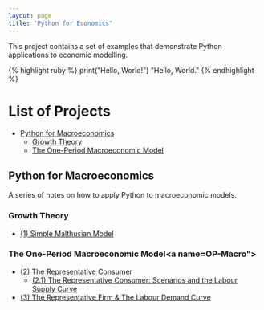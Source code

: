 ```yaml
---
layout: page
title: "Python for Economics"
---
```

This project contains a set of examples that demonstrate Python applications to economic modelling. 

{% highlight ruby %}
print("Hello, World!")
  "Hello, World."
{% endhighlight %}

# List of Projects
- [Python for Macroeconomics](#Python-for-Macro)
  - [Growth Theory](#growth)
  - [The One-Period Macroeconomic Model](#OP-Macro)

## Python for Macroeconomics<a name="Python-for-Macro"></a>
A series of notes on how to apply Python to macroeconomic models. 
### Growth Theory<a name="growth"></a>
- [(1) Simple Malthusian Model](https://github.com/lj-valencia/Python-for-Economics/blob/master/Malthusian%20Model.ipynb)

### The One-Period Macroeconomic Model<a name=OP-Macro"></a>
- [(2) The Representative Consumer](https://github.com/lj-valencia/Python-for-Economics/blob/master/One-Period%20Macroeconomic%20Model%20-%20The%20Representative%20Consumer.ipynb)
  - [(2.1) The Representative Consumer: Scenarios and the Labour Supply Curve](https://github.com/lj-valencia/Python-for-Economics/blob/master/One-Period%20Macroeconomic%20Model%20-%20Scenarios%20and%20Labour%20Supply%20Curve.ipynb)
- [(3) The Representative Firm & The Labour Demand Curve](https://github.com/lj-valencia/Python-for-Economics/blob/master/One-Period%20Macroeconomic%20Model%20-%20The%20Representative%20Firm.ipynb)
